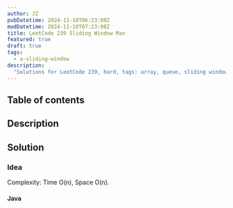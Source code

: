 ```yaml
---
author: JZ
pubDatetime: 2024-11-10T06:23:00Z
modDatetime: 2024-11-10T07:23:00Z
title: LeetCode 239 Sliding Window Max
featured: true
draft: true
tags:
  - a-sliding-window
description:
  "Solutions for LeetCode 239, hard, tags: array, queue, sliding window, heap, monotonic queue."
---
```


## Table of contents

## Description

## Solution

### Idea

Complexity: Time O(n), Space O(n).

#### Java